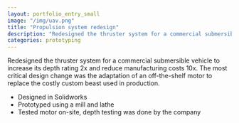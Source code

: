```yaml
---
layout: portfolio_entry_small
image: "/img/uav.png"
title: "Propulsion system redesign"
description: "Redesigned the thruster system for a commercial submersible vehicle"
categories: prototyping
---
```


Redesigned the thruster system for a commercial submersible vehicle to increase
its depth rating 2x and reduce manufacturing costs 10x. The most critical
design change was the adaptation of an off-the-shelf motor to replace the
costly custom beast used in production.

- Designed in Solidworks
- Prototyped using a mill and lathe
- Tested motor on-site, depth testing was done by the company
